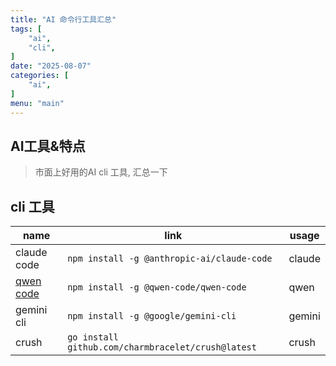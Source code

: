 ```yaml
---
title: "AI 命令行工具汇总"
tags: [
    "ai",
    "cli",
]
date: "2025-08-07"
categories: [
    "ai",
]
menu: "main"
---
```

## AI工具&特点

> 市面上好用的AI cli 工具, 汇总一下

## cli 工具

| name                   | link                                               | usage  |
| ---------------------- | -------------------------------------------------- | ------ |
| claude code            | `npm install -g @anthropic-ai/claude-code`         | claude |
| [qwen code](./ai/qwen) | `npm install -g @qwen-code/qwen-code`              | qwen   |
| gemini  cli            | `npm install -g @google/gemini-cli`                | gemini |
| crush                  | `go install github.com/charmbracelet/crush@latest` | crush  |


